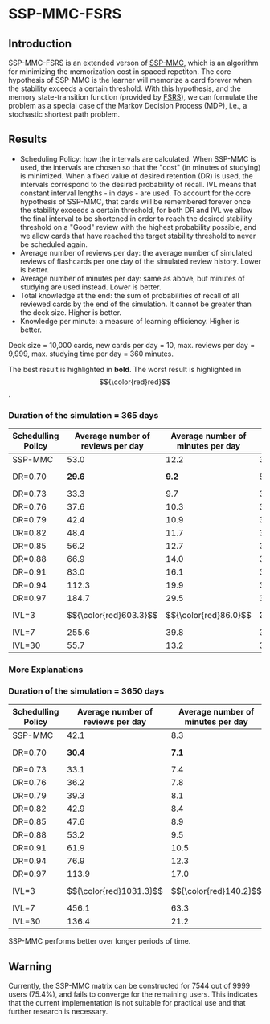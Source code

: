 # SSP-MMC-FSRS

## Introduction

SSP-MMC-FSRS is an extended verson of [SSP-MMC](https://github.com/maimemo/SSP-MMC), which is an algorithm for minimizing the memorization cost in spaced repetiton. The core hypothesis of SSP-MMC is the learner will memorize a card forever when the stability exceeds a certain threshold. With this hypothesis, and the memory state-transition function (provided by [FSRS](https://github.com/open-spaced-repetition/fsrs4anki/wiki/The-Algorithm)), we can formulate the problem as a special case of the Markov Decision Process (MDP), i.e., a stochastic shortest path problem.


## Results

- Scheduling Policy: how the intervals are calculated. When SSP-MMC is used, the intervals are chosen so that the "cost" (in minutes of studying) is minimized. 
When a fixed value of desired retention (DR) is used, the intervals correspond to the desired probability of recall. IVL means that constant interval lengths - in days - are used. To account for the core hypothesis of SSP-MMC, that cards will be remembered forever once the stability exceeds a certain threshold, for both DR and IVL we allow the final interval to be shortened in order to reach the desired stability threshold on a "Good" review with the highest probability possible, and we allow cards that have reached the target stability threshold to never be scheduled again.
- Average number of reviews per day: the average number of simulated reviews of flashcards per one day of the simulated review history. Lower is better.
- Average number of minutes per day: same as above, but minutes of studying are used instead. Lower is better.
- Total knowledge at the end: the sum of probabilities of recall of all reviewed cards by the end of the simulation. It cannot be greater than the deck size. Higher is better.
- Knowledge per minute: a measure of learning efficiency. Higher is better.

Deck size = 10,000 cards, new cards per day = 10, max. reviews per day = 9,999, max. studying time per day = 360 minutes.

The best result is highlighted in **bold**. The worst result is highlighted in $${\color{red}red}$$.

### Duration of the simulation = 365 days

| Schedulling Policy | Average number of reviews per day | Average number of minutes per day | Total knowledge at the end | Knowledge per minute |
| --- | --- | --- | --- | --- |
| SSP-MMC | 53.0 | 12.2 | 3292 | 271 |
| DR=0.70 | **29.6** | **9.2** | $${\color{red}2966}$$ | **324** |
| DR=0.73 | 33.3 | 9.7 | 3034 | 313 |
| DR=0.76 | 37.6 | 10.3 | 3108 | 302 |
| DR=0.79 | 42.4 | 10.9 | 3166 | 290 |
| DR=0.82 | 48.4 | 11.7 | 3225 | 277 |
| DR=0.85 | 56.2 | 12.7 | 3286 | 260 |
| DR=0.88 | 66.9 | 14.0 | 3342 | 238 |
| DR=0.91 | 83.0 | 16.1 | 3397 | 211 |
| DR=0.94 | 112.3 | 19.9 | 3449 | 173 |
| DR=0.97 | 184.7 | 29.5 | 3500 | 119 |
| IVL=3 | $${\color{red}603.3}$$ | $${\color{red}86.0}$$ | **3533** | $${\color{red}41}$$ |
| IVL=7 | 255.6 | 39.8 | 3497 | 88 |
| IVL=30 | 55.7 | 13.2 | 3200 | 242 |

### More Explanations

### Duration of the simulation = 3650 days

| Schedulling Policy | Average number of reviews per day | Average number of minutes per day | Total knowledge at the end | Knowledge per minute |
| --- | --- | --- | --- | --- |
| SSP-MMC | 42.1 | 8.3 | 9665 | 1159 |
| DR=0.70 | **30.4** | **7.1** | $${\color{red}8859}$$ | **1249** |
| DR=0.73 | 33.1 | 7.4 | 9075 | 1222 |
| DR=0.76 | 36.2 | 7.8 | 9255 | 1190 |
| DR=0.79 | 39.3 | 8.1 | 9421 | 1165 |
| DR=0.82 | 42.9 | 8.4 | 9572 | 1134 |
| DR=0.85 | 47.6 | 8.9 | 9704 | 1087 |
| DR=0.88 | 53.2 | 9.5 | 9814 | 1032 |
| DR=0.91 | 61.9 | 10.5 | 9902 | 944 |
| DR=0.94 | 76.9 | 12.3 | 9961 | 811 |
| DR=0.97 | 113.9 | 17.0 | 9993 | 587 |
| IVL=3 | $${\color{red}1031.3}$$ | $${\color{red}140.2}$$ | **10000** | $${\color{red}71}$$ |
| IVL=7 | 456.1 | 63.3 | 10000 | 158 |
| IVL=30 | 136.4 | 21.2 | 9983 | 470 |

SSP-MMC performs better over longer periods of time.

## Warning

Currently, the SSP-MMC matrix can be constructed for 7544 out of 9999 users (75.4%), and fails to converge for the remaining users. This indicates that the current implementation is not suitable for practical use and that further research is necessary.
